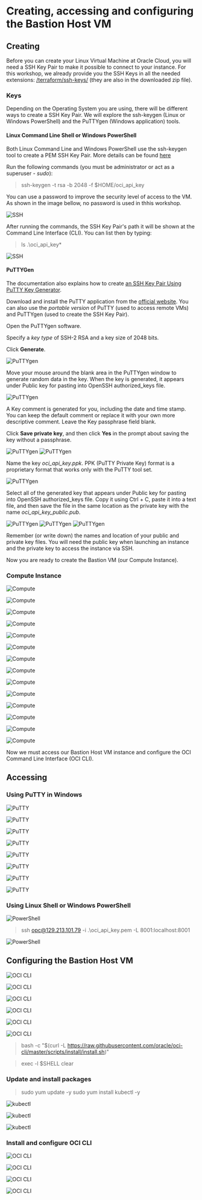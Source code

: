 # Creating, accessing and configuring the Bastion Host VM

## Creating

Before you can create your Linux Virtual Machine at Oracle Cloud, you will need a SSH Key Pair to make it possible to connect to your instance. For this workshop, we already provide you the SSH Keys in all the needed extensions: [/terraform/ssh-keys/](https://github.com/diogoshibata/terraform-bastion/tree/master/terraform/ssh-keys) (they are also in the downloaded zip file).

### Keys

Depending on the Operating System you are using, there will be different ways to create a SSH Key Pair. We will explore the ssh-keygen (Linux or Windows PowerShell) and the PuTTYgen (Windows application) tools.

#### Linux Command Line Shell or Windows PowerShell

Both Linux Command Line and Windows PowerShell use the ssh-keygen tool to create a PEM SSH Key Pair. More details can be found [here](https://docs.cloud.oracle.com/iaas/Content/Compute/Tasks/managingkeypairs.htm#two)

Run the following commands (you must be administrator or act as a superuser - *sudo*):

>
> ssh-keygen -t rsa -b 2048 -f $HOME/oci_api_key
>

You can use a password to improve the security level of access to the VM. As shown in the image bellow, no password is used in thhis workshop.

![SSH](images/ssh01.png)

After running the commands, the SSH Key Pair's path it will be shown at the Command Line Interface (CLI). You can list then by typing:

>
> ls .\oci_api_key*
>

![SSH](images/ssh02.png)

#### PuTTYGen

The documentation also explains how to create [an SSH Key Pair Using PuTTY Key Generator](https://docs.cloud.oracle.com/iaas/Content/Compute/Tasks/managingkeypairs.htm#three).

Download and install the PuTTY application from the [official website](https://www.chiark.greenend.org.uk/~sgtatham/putty/latest.html). You can also use the *portable version* of PuTTY (used to access remote VMs) and PuTTYgen (used to create the SSH Key Pair).

Open the PuTTYgen software.

Specify a *key type* of SSH-2 RSA and a key size of 2048 bits.

Click **Generate**.

![PuTTYgen](images/puttygen01.png)

Move your mouse around the blank area in the PuTTYgen window to generate random data in the key. When the key is generated, it appears under Public key for pasting into OpenSSH authorized_keys file.

![PuTTYgen](images/puttygen02.png)

A Key comment is generated for you, including the date and time stamp. You can keep the default comment or replace it with your own more descriptive comment.
Leave the Key passphrase field blank.

Click **Save private key**, and then click **Yes** in the prompt about saving the key without a passphrase.

![PuTTYgen](images/puttygen03.png)
![PuTTYgen](images/puttygen04.png)

Name the key *oci_api_key.ppk*. PPK (PuTTY Private Key) format is a proprietary format that works only with the PuTTY tool set.

![PuTTYgen](images/puttygen05.png)

Select all of the generated key that appears under Public key for pasting into OpenSSH authorized_keys file. Copy it using Ctrl + C, paste it into a text file, and then save the file in the same location as the private key with the name *oci_api_key_public.pub*.

![PuTTYgen](images/puttygen06.png)
![PuTTYgen](images/puttygen07.png)
![PuTTYgen](images/puttygen08.png)

Remember (or write down) the names and location of your public and private key files. You will need the public key when launching an instance and the private key to access the instance via SSH.

Now you are ready to create the Bastion VM (our Compute Instance).

### Compute Instance

![Compute](images/compute01.png)

![Compute](images/compute02.png)

![Compute](images/compute03.png)

![Compute](images/compute04.png)

![Compute](images/compute05.png)

![Compute](images/compute06.png)

![Compute](images/compute07.png)

![Compute](images/compute08.png)

![Compute](images/compute09.png)

![Compute](images/compute10.png)

![Compute](images/compute11.png)

![Compute](images/compute12.png)

![Compute](images/compute13.png)

![Compute](images/compute14.png)

Now we must access our Bastion Host VM instance and configure the OCI Command Line Interface (OCI CLI).

## Accessing

### Using PuTTY in Windows

![PuTTY](images/putty01.png)

![PuTTY](images/putty02.png)

![PuTTY](images/putty03.png)

![PuTTY](images/putty04.png)

![PuTTY](images/putty05.png)

![PuTTY](images/putty06.png)

![PuTTY](images/putty07.png)

![PuTTY](images/putty08.png)

### Using Linux Shell or Windows PowerShell

![PowerShell](images/powershell01.png)

>
> ssh opc@129.213.101.79 -i .\oci_api_key.pem -L 8001:localhost:8001
>

![PowerShell](images/powershell02.png)

## Configuring the Bastion Host VM

![OCI CLI](images/ocicli01.png)

![OCI CLI](images/ocicli02.png)

![OCI CLI](images/ocicli03.png)

![OCI CLI](images/ocicli04.png)

![OCI CLI](images/ocicli05.png)

![OCI CLI](images/ocicli06.png)

> 
> bash -c "$(curl -L https://raw.githubusercontent.com/oracle/oci-cli/master/scripts/install/install.sh)"
> 

>
> exec -l $SHELL
> clear
> 


### Update and install packages

> 
> sudo yum update -y
> sudo yum install kubectl -y
>

![kubectl](images/install01.png)

![kubectl](images/install02.png)

![kubectl](images/install03.png)

### Install and configure OCI CLI

![OCI CLI](images/ocicli07.png)

![OCI CLI](images/ocicli08.png)

![OCI CLI](images/ocicli09.png)

![OCI CLI](images/ocicli10.png)
